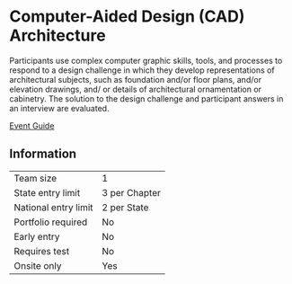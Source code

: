 # Computer-Aided Design (CAD) Architecture

Participants use complex computer graphic skills, tools, and
processes to respond to a design challenge in which they
develop representations of architectural subjects, such as
foundation and/or floor plans, and/or elevation drawings, and/
or details of architectural ornamentation or cabinetry. The
solution to the design challenge and participant answers in an
interview are evaluated.

[Event Guide](https://lwsd.sharepoint.com/:b:/r/sites/GR-JHS-TechnologyStudentAssociation-SCA/Shared%20Documents/23-24/Competition/Event%20Guides/HS%20-%20CAD%20Architecture.pdf)

## Information

|                      |               |
| -------------------- | ------------- |
| Team size            | 1             |
| State entry limit    | 3 per Chapter |
| National entry limit | 2 per State   |
| Portfolio required   | No            |
| Early entry          | No            |
| Requires test        | No            |
| Onsite only          | Yes           |
